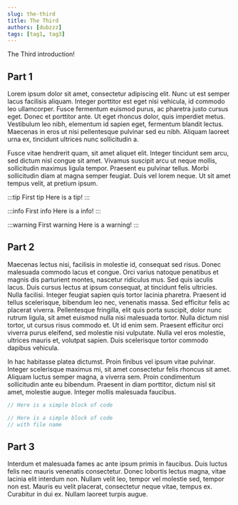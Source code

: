 ```yaml
---
slug: the-third
title: The Third
authors: [dubzzz]
tags: [tag1, tag3]
---
```


The Third introduction!

<!--truncate-->

## Part 1

Lorem ipsum dolor sit amet, consectetur adipiscing elit. Nunc ut est semper lacus facilisis aliquam. Integer porttitor est eget nisi vehicula, id commodo leo ullamcorper. Fusce fermentum euismod purus, ac pharetra justo cursus eget. Donec et porttitor ante. Ut eget rhoncus dolor, quis imperdiet metus. Vestibulum leo nibh, elementum id sapien eget, fermentum blandit lectus. Maecenas in eros ut nisi pellentesque pulvinar sed eu nibh. Aliquam laoreet urna ex, tincidunt ultrices nunc sollicitudin a.

Fusce vitae hendrerit quam, sit amet aliquet elit. Integer tincidunt sem arcu, sed dictum nisl congue sit amet. Vivamus suscipit arcu ut neque mollis, sollicitudin maximus ligula tempor. Praesent eu pulvinar tellus. Morbi sollicitudin diam at magna semper feugiat. Duis vel lorem neque. Ut sit amet tempus velit, at pretium ipsum.

:::tip First tip
Here is a tip!
:::

:::info First info
Here is a info!
:::

:::warning First warning
Here is a warning!
:::

## Part 2

Maecenas lectus nisi, facilisis in molestie id, consequat sed risus. Donec malesuada commodo lacus et congue. Orci varius natoque penatibus et magnis dis parturient montes, nascetur ridiculus mus. Sed quis iaculis lacus. Duis cursus lectus at ipsum consequat, at tincidunt felis ultricies. Nulla facilisi. Integer feugiat sapien quis tortor lacinia pharetra. Praesent id tellus scelerisque, bibendum leo nec, venenatis massa. Sed efficitur felis ac placerat viverra. Pellentesque fringilla, elit quis porta suscipit, dolor nunc rutrum ligula, sit amet euismod nulla nisi malesuada tortor. Nulla dictum nisl tortor, ut cursus risus commodo et. Ut id enim sem. Praesent efficitur orci viverra purus eleifend, sed molestie nisi vulputate. Nulla vel eros molestie, ultrices mauris et, volutpat sapien. Duis scelerisque tortor commodo dapibus vehicula.

In hac habitasse platea dictumst. Proin finibus vel ipsum vitae pulvinar. Integer scelerisque maximus mi, sit amet consectetur felis rhoncus sit amet. Aliquam luctus semper magna, a viverra sem. Proin condimentum sollicitudin ante eu bibendum. Praesent in diam porttitor, dictum nisl sit amet, molestie augue. Integer mollis malesuada faucibus.

```js
// Here is a simple block of code
```

```js title="my-file.js"
// Here is a simple block of code
// with file name
```

## Part 3

Interdum et malesuada fames ac ante ipsum primis in faucibus. Duis luctus felis nec mauris venenatis consectetur. Donec lobortis lectus magna, vitae lacinia elit interdum non. Nullam velit leo, tempor vel molestie sed, tempor non est. Mauris eu velit placerat, consectetur neque vitae, tempus ex. Curabitur in dui ex. Nullam laoreet turpis augue.
